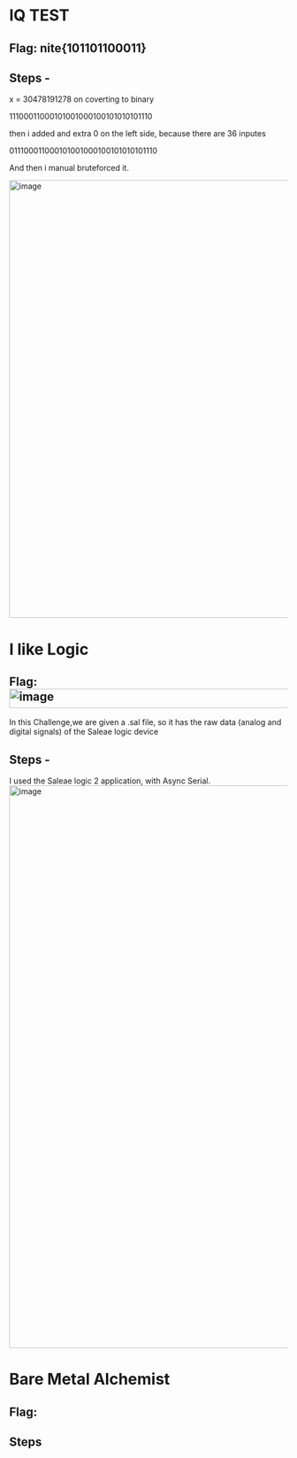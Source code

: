 # IQ TEST
## Flag: nite{101101100011}

## Steps - 
x = 30478191278
on coverting to binary

11100011000101001000100101010101110

then i added and extra 0 on the left side, because there are 36 inputes

011100011000101001000100101010101110

And then i manual bruteforced it. 

<img width="524" height="791" alt="image" src="https://github.com/user-attachments/assets/0c7653f7-95aa-45d7-a27c-984ea5d05f5e" />

# I like Logic
## Flag: <img width="643" height="35" alt="image" src="https://github.com/user-attachments/assets/4182f1eb-70b0-4408-8dae-c60f69edaf0e" />

In this Challenge,we are given a .sal file, so it has the raw data (analog and digital signals) of the Saleae logic device
## Steps - 

I used the Saleae logic 2 application, with Async Serial. 
<img width="1906" height="1017" alt="image" src="https://github.com/user-attachments/assets/6de67460-4e5f-4f7b-b9fb-188da00aaca4" />

# Bare Metal Alchemist
## Flag:

## Steps 
